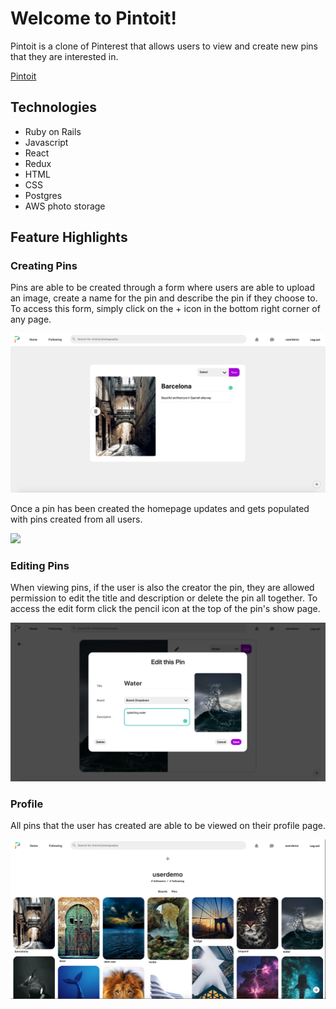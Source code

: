 # Welcome to Pintoit!

Pintoit is a clone of Pinterest that allows users to view and create new pins that they are interested in.

[Pintoit](https://pintoit.herokuapp.com/)

## Technologies
* Ruby on Rails
* Javascript
* React
* Redux
* HTML
* CSS
* Postgres
* AWS photo storage

## Feature Highlights

### Creating Pins

Pins are able to be created through a form where users are able to upload an image, create a name for the pin and describe the pin if they choose to. To access this form, simply click on the + icon in the bottom right corner of any page.

![](https://github.com/karlfleener/pintoit/blob/master/app/assets/images/pins/pin_create.png)

Once a pin has been created the homepage updates and gets populated with pins created from all users.

![](https://github.com/karlfleener/pintoit/blob/master/app/assets/images/pins/homepage.png)

### Editing Pins

When viewing pins, if the user is also the creator the pin, they are allowed permission to edit the title and description or delete the pin all together. To access the edit form click the pencil icon at the top of the pin's show page.

![](https://github.com/karlfleener/pintoit/blob/master/app/assets/images/pins/pin_edit.png)

### Profile

All pins that the user has created are able to be viewed on their profile page.

![](https://github.com/karlfleener/pintoit/blob/master/app/assets/images/pins/profile.png)
